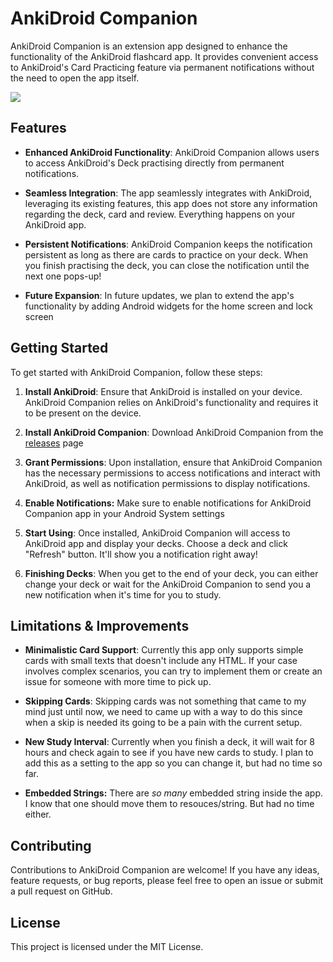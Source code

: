 # AnkiDroid Companion

AnkiDroid Companion is an extension app designed to enhance the functionality of the AnkiDroid flashcard app. It provides convenient access to AnkiDroid's Card Practicing feature via permanent notifications without the need to open the app itself.

![](.github/output.gif)


## Features

- **Enhanced AnkiDroid Functionality**: AnkiDroid Companion allows users to access AnkiDroid's Deck practising directly from permanent notifications.
    
- **Seamless Integration**: The app seamlessly integrates with AnkiDroid, leveraging its existing features, this app does not store any information regarding the deck, card and review. Everything happens on your AnkiDroid app.
    
- **Persistent Notifications**: AnkiDroid Companion keeps the notification persistent as long as there are cards to practice on your deck. When you finish practising the deck, you can close the notification until the next one pops-up!
    
- **Future Expansion**: In future updates, we plan to extend the app's functionality by adding Android widgets for the home screen and lock screen


## Getting Started

To get started with AnkiDroid Companion, follow these steps:

1. **Install AnkiDroid**: Ensure that AnkiDroid is installed on your device. AnkiDroid Companion relies on AnkiDroid's functionality and requires it to be present on the device.
    
2. **Install AnkiDroid Companion**: Download AnkiDroid Companion from the [releases](https://github.com/unalkalkan/AnkiDroid-Companion/releases) page
    
3. **Grant Permissions**: Upon installation, ensure that AnkiDroid Companion has the necessary permissions to access notifications and interact with AnkiDroid, as well as notification permissions to display notifications.
	
4. **Enable Notifications:** Make sure to enable notifications for AnkiDroid Companion app in your Android System settings
    
5. **Start Using**: Once installed, AnkiDroid Companion will access to AnkiDroid app and display your decks. Choose a deck and click "Refresh" button. It'll show you a notification right away!
      
6. **Finishing Decks**: When you get to the end of your deck, you can either change your deck or wait for the AnkiDroid Companion to send you a new notification when it's time for you to study.


## Limitations & Improvements
  
- **Minimalistic Card Support**: Currently this app only supports simple cards with small texts that doesn't include any HTML. If your case involves complex scenarios, you can try to implement them or create an issue for someone with more time to pick up.

- **Skipping Cards**: Skipping cards was not something that came to my mind just until now, we need to came up with a way to do this since when a skip is needed its going to be a pain with the current setup.
    
- **New Study Interval**: Currently when you finish a deck, it will wait for 8 hours and check again to see if you have new cards to study. I plan to add this as a setting to the app so you can change it, but had no time so far.
	
- **Embedded Strings:** There are _so many_ embedded string inside the app. I know that one should move them to resouces/string. But had no time either.


## Contributing

Contributions to AnkiDroid Companion are welcome! If you have any ideas, feature requests, or bug reports, please feel free to open an issue or submit a pull request on GitHub.


## License

This project is licensed under the MIT License.

